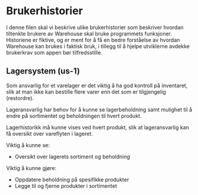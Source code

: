 # Brukerhistorier
I denne filen skal vi beskrive ulike brukerhistorier som beskriver hvordan tiltenkte brukere av Warehouse skal bruke programmets funksjoner. Historiene er fiktive, og er ment for å få en bedre forståelse av hvordan Warehouse kan brukes i faktisk bruk, i tillegg til å hjelpe utviklerne avdekke brukerkrav som appen bør tilfredsstille.

## Lagersystem (us-1)
Som ansvarlig for et varelager er det viktig å ha god kontroll på inventaret, slik at man ikke kan bestille flere varer enn det som er tilgjengelig (restordre). 

Lageransvarlig har behov for å kunne se lagerbeholdning samt mulighet til å endre på sortimentet og beholdningen til hvert produkt. 

Lagerhistorikk må kunne vises ved hvert produkt, slik at lageransvarlig kan få oversikt over vareflyten i lageret.


Viktig å kunne se:
-	Oversikt over lagerets sortiment og beholdning

Viktig å kunne gjøre:
-	Oppdatere beholdning på spesifikke produkter
-	Legge til og fjerne produkter i sortimentet
